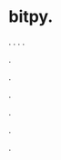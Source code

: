 # bitpy.
.
.
.
.












.






















































.
























.



























.

















































































.








.
